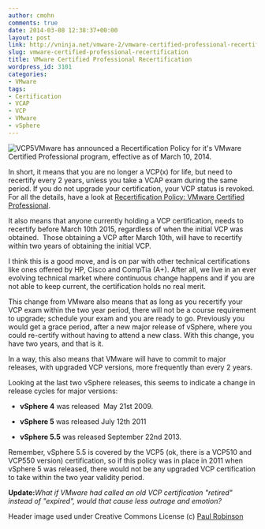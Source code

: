 ```yaml
---
author: cmohn
comments: true
date: 2014-03-08 12:38:37+00:00
layout: post
link: http://vninja.net/vmware-2/vmware-certified-professional-recertification/
slug: vmware-certified-professional-recertification
title: VMware Certified Professional Recertification
wordpress_id: 3101
categories:
- VMware
tags:
- Certification
- VCAP
- VCP
- VMware
- vSphere
---
```


![VCP5](http://vninja.net/wordpress/wp-content/uploads/2011/08/VCP5.png)VMware has announced a Recertification Policy for it's VMware Certified Professional program, effective as of March 10, 2014.

In short, it means that you are no longer a VCP(x) for life, but need to recertify every 2 years, unless you take a VCAP exam during the same period. If you do not upgrade your certification, your VCP status is revoked. For all the details, have a look at [Recertification Policy: VMware Certified Professional](http://mylearn.vmware.com/mgrReg/plan.cfm?plan=46667&ui=www_cert).

It also means that anyone currently holding a VCP certification, needs to recertify before March 10th 2015, regardless of when the initial VCP was obtained.  Those obtaining a VCP after March 10th, will have to recertify within two years of obtaining the initial VCP.

I think this is a good move, and is on par with other technical certifications like ones offered by HP, Cisco and CompTia (A+). After all, we live in an ever evolving technical market where continuous change happens and if you are not able to keep current, the certification holds no real merit.

This change from VMware also means that as long as you recertify your VCP exam within the two year period, there will not be a course requirement to upgrade; schedule your exam and you are ready to go. Previously you would get a grace period, after a new major release of vSphere, where you could re-certify without having to attend a new class. With this change, you have two years, and that is it.

In a way, this also means that VMware will have to commit to major releases, with upgraded VCP versions, more frequently than every 2 years.

Looking at the last two vSphere releases, this seems to indicate a change in release cycles for major versions:




    
  * **vSphere 4** was released  May 21st 2009.

    
  * **vSphere 5** was released July 12th 2011

    
  * **vSphere 5.5** was released September 22nd 2013.



Remember, vSphere 5.5 is covered by the VCP5 (ok, there is a VCP510 and VCP550 version) certification, so if this policy was in place in 2011 when vSphere 5 was released, there would not be any upgraded VCP certification to take within the two year validity period.

**Update:**_What if VMware had called an old VCP certification "retired" instead of "expired", would that cause less outrage and emotion?_

Header image used under Creative Commons License (c) [Paul Robinson](http://www.flickr.com/photos/56786627@N00/4672606709/in/photolist-87UkbD-87XxuQ-8e4kY1-8e49Ew-8dZXnn-8e41FL-8dZZeD-8e4jRw-8e4aEA-8e4mLC-8e3ZHW-8dZP1P-8e4nSC-8dZSfk-8dZL9H-8dZMhk-8e4oCm-8dZWiv-8e46im-8e12dp-8dZN8H-8dZVyH-8e4bpm-8e13ra-9JV1v2-85vdYE-81jUjD-81jT4e-81jUeF-81o47b-85s5gM-9b9Vem-9b9V15-9b6LxD-9b6Lma-8dZR7H-85s2Ci-85vcKA-9r5YD6)[
](http://www.flickr.com/photos/t0msk/3596091232/)
